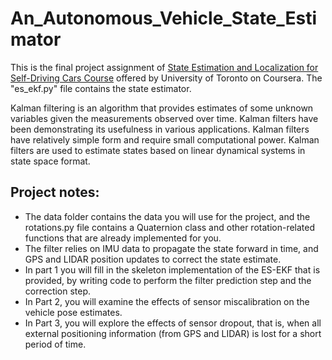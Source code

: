 # An_Autonomous_Vehicle_State_Estimator

This is the final project assignment of [State Estimation and Localization for Self-Driving Cars Course](https://www.coursera.org/learn/state-estimation-localization-self-driving-cars) offered by University of Toronto on Coursera. The "es_ekf.py" file contains the state estimator.

Kalman filtering is an algorithm that provides estimates of some unknown variables given the measurements observed over time. Kalman filters have been demonstrating its usefulness in various applications. Kalman filters have relatively simple form and require small computational power. Kalman filters are used to estimate states based on linear dynamical systems in state space format.

## Project notes:
* The data folder contains the data you will use for the project, and the rotations.py file contains a Quaternion class and other rotation-related functions that are already implemented for you.
* The filter relies on IMU data to propagate the state forward in time, and GPS and LIDAR position updates to correct the state estimate. 
* In part 1 you will fill in the skeleton implementation of the ES-EKF that is provided, by writing code to perform the filter prediction step and the correction step.
* In Part 2, you will examine the effects of sensor miscalibration on the vehicle pose estimates.
* In Part 3, you will explore the effects of sensor dropout, that is, when all external positioning information (from GPS and LIDAR) is lost for a short period of time. 

